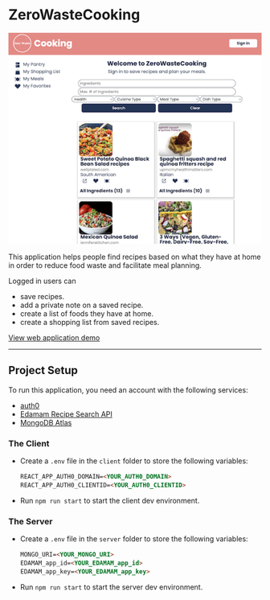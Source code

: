 # ZeroWasteCooking

![ZeroWasteCooking](assets/ZeroWasteCooking.png)

This application helps people find recipes based on what they have at home 
in order to reduce food waste and facilitate meal planning. 

Logged in users can 
- save recipes.
- add a private note on a saved recipe.
- create a list of foods they have at home.
- create a shopping list from saved recipes.

[View web application demo](https://youtu.be/SImMqaoXD-E)

---

## Project Setup

To run this application, you need an account with the following services:
- [auth0](https://auth0.com/)
- [Edamam Recipe Search API](https://developer.edamam.com/edamam-recipe-api)
- [MongoDB Atlas](https://www.mongodb.com/atlas/database)

### The Client
- Create a `.env` file in the `client` folder to store the following variables:
  ```html
  REACT_APP_AUTH0_DOMAIN=<YOUR_AUTH0_DOMAIN>
  REACT_APP_AUTH0_CLIENTID=<YOUR_AUTH0_CLIENTID>
  ```
- Run `npm run start` to start the client dev environment.

### The Server
- Create a `.env` file in the `server` folder to store the following variables:
  ```html
  MONGO_URI=<YOUR_MONGO_URI>
  EDAMAM_app_id=<YOUR_EDAMAM_app_id>
  EDAMAM_app_key=<YOUR_EDAMAM_app_key>
  ```
- Run `npm run start` to start the server dev environment.